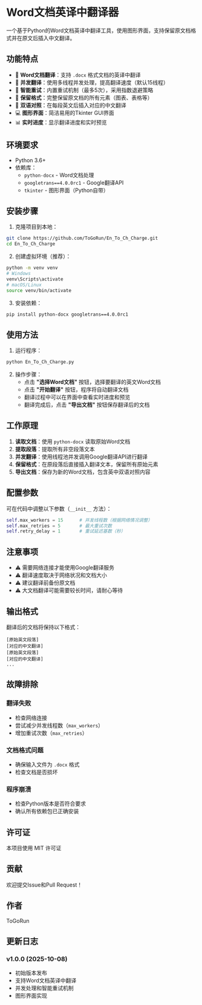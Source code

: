 # Word文档英译中翻译器

一个基于Python的Word文档英译中翻译工具，使用图形界面，支持保留原文档格式并在原文后插入中文翻译。

## 功能特点

- 📄 **Word文档翻译**：支持 `.docx` 格式文档的英译中翻译
- 🔄 **并发翻译**：使用多线程并发处理，提高翻译速度（默认15线程）
- 🔁 **智能重试**：内置重试机制（最多5次），采用指数退避策略
- 🎨 **保留格式**：完整保留原文档的所有元素（图表、表格等）
- 📝 **双语对照**：在每段英文后插入对应的中文翻译
- 💻 **图形界面**：简洁易用的Tkinter GUI界面
- 📊 **实时进度**：显示翻译进度和实时预览

## 环境要求

- Python 3.6+
- 依赖库：
  - `python-docx` - Word文档处理
  - `googletrans==4.0.0rc1` - Google翻译API
  - `tkinter` - 图形界面（Python自带）

## 安装步骤

1. 克隆项目到本地：
```bash
git clone https://github.com/ToGoRun/En_To_Ch_Charge.git
cd En_To_Ch_Charge
```

2. 创建虚拟环境（推荐）：
```bash
python -m venv venv
# Windows
venv\Scripts\activate
# macOS/Linux
source venv/bin/activate
```

3. 安装依赖：
```bash
pip install python-docx googletrans==4.0.0rc1
```

## 使用方法

1. 运行程序：
```bash
python En_To_Ch_Charge.py
```

2. 操作步骤：
   - 点击 **"选择Word文档"** 按钮，选择要翻译的英文Word文档
   - 点击 **"开始翻译"** 按钮，程序将自动翻译文档
   - 翻译过程中可以在界面中查看实时进度和预览
   - 翻译完成后，点击 **"导出文档"** 按钮保存翻译后的文档

## 工作原理

1. **读取文档**：使用 `python-docx` 读取原始Word文档
2. **提取段落**：提取所有非空段落文本
3. **并发翻译**：使用线程池并发调用Google翻译API进行翻译
4. **保留格式**：在原段落后直接插入翻译文本，保留所有原始元素
5. **导出文档**：保存为新的Word文档，包含英中双语对照内容

## 配置参数

可在代码中调整以下参数（`__init__` 方法）：

```python
self.max_workers = 15      # 并发线程数（根据网络情况调整）
self.max_retries = 5       # 最大重试次数
self.retry_delay = 1       # 重试延迟基数（秒）
```

## 注意事项

- ⚠️ 需要网络连接才能使用Google翻译服务
- ⚠️ 翻译速度取决于网络状况和文档大小
- ⚠️ 建议翻译前备份原文档
- ⚠️ 大文档翻译可能需要较长时间，请耐心等待

## 输出格式

翻译后的文档将保持以下格式：
```
[原始英文段落]
[对应的中文翻译]
[原始英文段落]
[对应的中文翻译]
...
```

## 故障排除

### 翻译失败
- 检查网络连接
- 尝试减少并发线程数（`max_workers`）
- 增加重试次数（`max_retries`）

### 文档格式问题
- 确保输入文件为 `.docx` 格式
- 检查文档是否损坏

### 程序崩溃
- 检查Python版本是否符合要求
- 确认所有依赖包已正确安装

## 许可证

本项目使用 MIT 许可证

## 贡献

欢迎提交Issue和Pull Request！

## 作者

ToGoRun

## 更新日志

### v1.0.0 (2025-10-08)
- 初始版本发布
- 支持Word文档英译中翻译
- 并发处理和智能重试机制
- 图形界面实现
